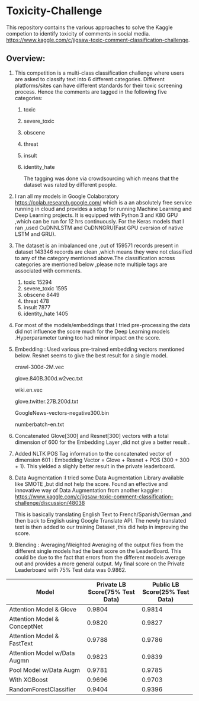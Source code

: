 # Toxicity-Challenge
This repository contains the various approaches to solve the Kaggle competion to identify toxicity of comments in social media.
https://www.kaggle.com/c/jigsaw-toxic-comment-classification-challenge.

Overview:
---------

1. This competition is a multi-class classification challenge where users are asked to classify text into 6 different     categories.
   Different platforms/sites can have different standards for their toxic screening process. Hence the comments are tagged in   the following five categories:

   1. toxic
   2. severe_toxic
   3. obscene
   4. threat
   5. insult
   6. identity_hate
   
      The tagging was done via crowdsourcing which means that the dataset was rated by different people.
      




2. I ran all my models in Google Colaboratory  https://colab.research.google.com/ which is a an absolutely free service running in cloud and provides a setup for running Machine Learning and Deep Learning projects. It is equipped with Python 3 and K80 GPU ,which can be run for 12 hrs continuously. For the Keras models that I ran ,used CuDNNLSTM and CuDNNGRU(Fast GPU cversion of native LSTM and GRU).



3. The dataset is an imbalanced one ,out of 159571 records present in dataset 143346 records are clean ,which means they were not classified to any of the category mentioned above.The classification across categories are mentioned below ,please note multiple tags are associated with comments.

   1. toxic         15294
   2. severe_toxic  1595
   3. obscene       8449
   4. threat        478
   5. insult        7877
   6. identity_hate 1405
   
   
   
4. For most of the models/embeddings that I tried pre-processing the data did not influence the score much for the Deep Learning models .Hyperparameter tuning too had minor impact on the score. 




5. Embedding : Used various pre-trained embedding vectors mentioned below.
   Resnet seems to give the best result for a single model.
   
   crawl-300d-2M.vec

   glove.840B.300d.w2vec.txt

   wiki.en.vec

   glove.twitter.27B.200d.txt

   GoogleNews-vectors-negative300.bin

   numberbatch-en.txt
   


   
6. Concatenated Glove[300] and Resnet[300] vectors with a total dimension of 600 for the Embedding Layer ,did not give a better result .



7. Added NLTK POS Tag information to the concatenated vector of dimension 601 :
 Embedding Vector = Glove + Resnet + POS (300 + 300 + 1).
 This yielded a slighly better result in the private leaderboard.
 
 
 
 
8. Data Augmentation :I tried some Data Augmentation Library available like SMOTE ,but did not help the score.
  Found an effective and innovative way of Data Augmentation from another kaggler : 
  https://www.kaggle.com/c/jigsaw-toxic-comment-classification-challenge/discussion/48038
  
    This is basically translating English  Text to French/Spanish/German ,and then back to English using Google Translate API.
    The newly translated text is then added to our training Dataset ,this did help in improving the score.
    
    
  
  
 9. Blending : Averaging/Weighted Averaging of the output files from the different single models had the best score on the    LeaderBoard. This could be due to the fact that errors from the different models average out and provides a more general output. My final score on the Private Leaderboard with 75% Test data was 0.9862.








|      Model                  | Private LB Score(75% Test Data)| Public LB Score(25% Test Data) 
| --------------------------- | -------------------------------| -------------------------------|
| Attention Model & Glove     |      0.9804                    |      0.9814
| Attention Model & ConceptNet|      0.9820                    |      0.9827
| Attention Model & FastText  |      0.9788                    |      0.9786
| Attention Model w/Data Augmn|      0.9823                    |      0.9839
| Pool Model w/Data Augm      |      0.9781                    |      0.9785
| With XGBoost                |      0.9696                    |      0.9703
| RandomForestClassifier      |      0.9404                    |      0.9396

